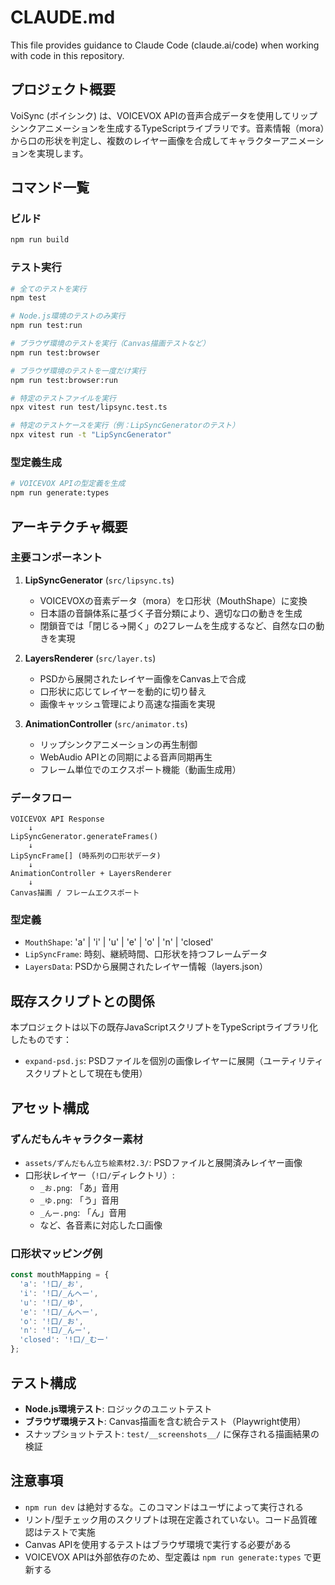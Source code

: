 # CLAUDE.md

This file provides guidance to Claude Code (claude.ai/code) when working with code in this repository.

## プロジェクト概要

VoiSync (ボイシンク) は、VOICEVOX APIの音声合成データを使用してリップシンクアニメーションを生成するTypeScriptライブラリです。音素情報（mora）から口の形状を判定し、複数のレイヤー画像を合成してキャラクターアニメーションを実現します。

## コマンド一覧

### ビルド
```bash
npm run build
```

### テスト実行
```bash
# 全てのテストを実行
npm test

# Node.js環境のテストのみ実行
npm run test:run

# ブラウザ環境のテストを実行（Canvas描画テストなど）
npm run test:browser

# ブラウザ環境のテストを一度だけ実行
npm run test:browser:run

# 特定のテストファイルを実行
npx vitest run test/lipsync.test.ts

# 特定のテストケースを実行（例：LipSyncGeneratorのテスト）
npx vitest run -t "LipSyncGenerator"
```

### 型定義生成
```bash
# VOICEVOX APIの型定義を生成
npm run generate:types
```

## アーキテクチャ概要

### 主要コンポーネント

1. **LipSyncGenerator** (`src/lipsync.ts`)
   - VOICEVOXの音素データ（mora）を口形状（MouthShape）に変換
   - 日本語の音韻体系に基づく子音分類により、適切な口の動きを生成
   - 閉鎖音では「閉じる→開く」の2フレームを生成するなど、自然な口の動きを実現

2. **LayersRenderer** (`src/layer.ts`)
   - PSDから展開されたレイヤー画像をCanvas上で合成
   - 口形状に応じてレイヤーを動的に切り替え
   - 画像キャッシュ管理により高速な描画を実現

3. **AnimationController** (`src/animator.ts`)
   - リップシンクアニメーションの再生制御
   - WebAudio APIとの同期による音声同期再生
   - フレーム単位でのエクスポート機能（動画生成用）

### データフロー

```
VOICEVOX API Response
    ↓
LipSyncGenerator.generateFrames()
    ↓
LipSyncFrame[] (時系列の口形状データ)
    ↓
AnimationController + LayersRenderer
    ↓
Canvas描画 / フレームエクスポート
```

### 型定義

- `MouthShape`: 'a' | 'i' | 'u' | 'e' | 'o' | 'n' | 'closed'
- `LipSyncFrame`: 時刻、継続時間、口形状を持つフレームデータ
- `LayersData`: PSDから展開されたレイヤー情報（layers.json）

## 既存スクリプトとの関係

本プロジェクトは以下の既存JavaScriptスクリプトをTypeScriptライブラリ化したものです：

- `expand-psd.js`: PSDファイルを個別の画像レイヤーに展開（ユーティリティスクリプトとして現在も使用）

## アセット構成

### ずんだもんキャラクター素材
- `assets/ずんだもん立ち絵素材2.3/`: PSDファイルと展開済みレイヤー画像
- 口形状レイヤー（`!口/`ディレクトリ）:
  - `_お.png`: 「あ」音用
  - `_ゆ.png`: 「う」音用
  - `_んー.png`: 「ん」音用
  - など、各音素に対応した口画像

### 口形状マッピング例
```typescript
const mouthMapping = {
  'a': '!口/_お',
  'i': '!口/_んへー', 
  'u': '!口/_ゆ',
  'e': '!口/_んへー',
  'o': '!口/_お',
  'n': '!口/_んー',
  'closed': '!口/_むー'
};
```

## テスト構成

- **Node.js環境テスト**: ロジックのユニットテスト
- **ブラウザ環境テスト**: Canvas描画を含む統合テスト（Playwright使用）
- スナップショットテスト: `test/__screenshots__/` に保存される描画結果の検証

## 注意事項

- `npm run dev` は絶対するな。このコマンドはユーザによって実行される
- リント/型チェック用のスクリプトは現在定義されていない。コード品質確認はテストで実施
- Canvas APIを使用するテストはブラウザ環境で実行する必要がある
- VOICEVOX APIは外部依存のため、型定義は `npm run generate:types` で更新する